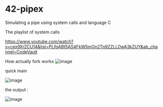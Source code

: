 # 42-pipex
Simulating a pipe using system calls and language C

The playlist of system calls

https://www.youtube.com/watch?v=cex9XrZCU14&list=PLfqABt5AS4FkW5mOn2Tn9ZZLLDwA3kZUY&ab_channel=CodeVault

How actually fork works 
![image](https://github.com/user-attachments/assets/32d2e5e0-2115-4b86-a47d-540294965189)

quick main

![image](https://github.com/user-attachments/assets/b4e848b5-cfee-4a3e-9e52-b745491d3388)

the output : 

![image](https://github.com/user-attachments/assets/082a4f65-7738-490f-b51e-dded8f3049e2)

